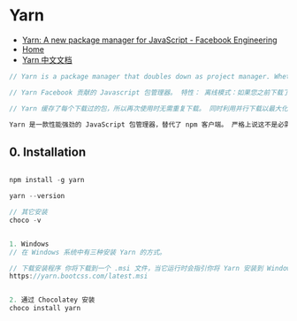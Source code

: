# Yarn

- [Yarn: A new package manager for JavaScript - Facebook Engineering](https://engineering.fb.com/2016/10/11/web/yarn-a-new-package-manager-for-javascript/)
- [Home](https://yarnpkg.com/)
- [Yarn 中文文档](https://yarn.bootcss.com/)

```c#
// Yarn is a package manager that doubles down as project manager. Whether you work on one-shot projects or large monorepos, as a hobbyist or an enterprise user, we've got you covered.

// Yarn Facebook 贡献的 Javascript 包管理器。 特性： 离线模式：如果您之前下载了软件包，则可以在没有任何互联网连接的情况下安装。

// Yarn 缓存了每个下载过的包，所以再次使用时无需重复下载。 同时利用并行下载以最大化资源利用率，因此安装速度更快。

Yarn 是一款性能强劲的 JavaScript 包管理器，替代了 npm 客户端。 严格上说这不是必需项，但强烈建议您安装。
```

## 0. Installation

```c#

npm install -g yarn

yarn --version

// 其它安装
choco -v


1. Windows
// 在 Windows 系统中有三种安装 Yarn 的方式。

// 下载安装程序 你将下载到一个 .msi 文件，当它运行时会指引你将 Yarn 安装到 Windows 上。
https://yarn.bootcss.com/latest.msi


2. 通过 Chocolatey 安装
choco install yarn


```
